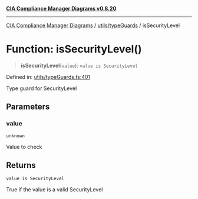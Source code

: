 [**CIA Compliance Manager Diagrams v0.8.20**](../../../README.md)

***

[CIA Compliance Manager Diagrams](../../../modules.md) / [utils/typeGuards](../README.md) / isSecurityLevel

# Function: isSecurityLevel()

> **isSecurityLevel**(`value`): `value is SecurityLevel`

Defined in: [utils/typeGuards.ts:401](https://github.com/Hack23/cia-compliance-manager/blob/9180e2700dca841f6711d7243c036db4de73db57/src/utils/typeGuards.ts#L401)

Type guard for SecurityLevel

## Parameters

### value

`unknown`

Value to check

## Returns

`value is SecurityLevel`

True if the value is a valid SecurityLevel
